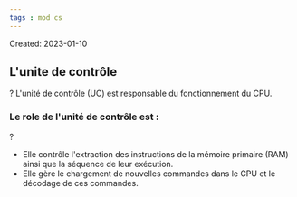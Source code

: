 ```yaml
---
tags : mod cs
---
```

Created: 2023-01-10

## L'unite de contrôle 

?
L'unité de contrôle (UC) est responsable du fonctionnement du CPU.

### Le role de l'unité de contrôle est :
?
- Elle contrôle l'extraction des instructions de la mémoire primaire (RAM)
ainsi que la séquence de leur exécution. 
- Elle gère le chargement de nouvelles commandes dans le CPU et le
décodage de ces commandes.